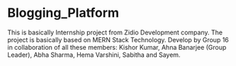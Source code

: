 # Blogging_Platform
This is basically Internship project from Zidio Development company. The  project is basically based on MERN Stack Technology. Develop by Group 16 in collaboration of all these members: Kishor Kumar, Ahna Banarjee (Group Leader), Abha Sharma, Hema Varshini, Sabitha and Sayem.
